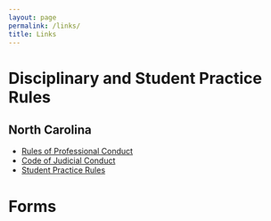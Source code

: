 ```yaml
---
layout: page
permalink: /links/
title: Links
---
```


# Disciplinary and Student Practice Rules 

## North Carolina 

- [Rules of Professional Conduct](http://bit.ly/2TrnYcg) 
- [Code of Judicial Conduct](http://bit.ly/3bbnMlK)
- [Student Practice Rules](http://bit.ly/2TmaUot)

# Forms 




